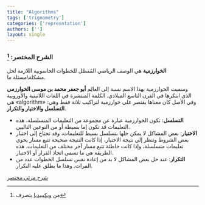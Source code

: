 ```yaml
---
title: "Algorithms"
tags: ['trignometry']
categories: ['represntation']
authors: ['']
layout: single
---
```






### الشرح المختصر: [^1]


**الخوارزمية** هي الوصف الرياضي المُفصَّل للخطوات الحاسوبية اللازمة لحل مشكلة\مسئلة ما.

وسميت الخوارزمية بهذا الاسم نسبة إلى العالِم **أبو جعفر محمد بن موسى الخوارزمي** الذي ابتكرها في القرن التاسع الميلادي. الكلمة المنتشرة في اللغات اللاتينية والأوروبية هي «algorithm» وفي الأصل كان معناها يقتصر على خوارزمية لتراكيب ثلاثة فقط وهي: **التسلسل والاختيار والتكرار**.

- **التسلسل**: تكون الخوارزمية عبارة عن مجموعة من التعليمات المتسلسلة، هذه التعليمات قد تكون إما بسيطة أو من النوعين التاليين.
- **الاختيار**: بعض المشاكل لا يمكن حلها بتسلسل بسيط للتعليمات، وقد تحتاج إلى اختبار بعض الشروط وتنظر إلى نتيجة الاختبار، إذا كانت النتيجة صحيحة تتبع مسار يحوي تعليمات متسلسلة، وإذا كانت خاطئة تتبع مسار آخر مختلف من التعليمات. هذه الطريقة هي ما تسمى اتخاذ القرار أو الاختيار.
- **التكرار**: عند حل بعض المشاكل لا بد من إعادة نفس تسلسل الخطوات عدد من المرات. وهذا ما يطلق عليه التكرار.



 [شرح مرئي مختصر ](https://www.youtube.com/embed/10wVKV0yBq8)



[^1]: من [ويكيبيديا](https://ar.wikipedia.org/wiki/%D8%AE%D9%88%D8%A7%D8%B1%D8%B2%D9%85%D9%8A%D8%A9) بتصرف

